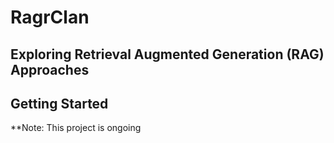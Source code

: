 # RagrClan

## Exploring Retrieval Augmented Generation (RAG) Approaches

## Getting Started

<!-- Explore the respective directories. -->

**Note: This project is ongoing